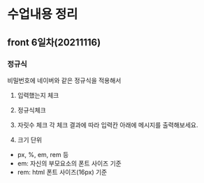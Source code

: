 # 수업내용 정리
## front 6일차(20211116)
### 정규식

비밀번호에 네이버와 같은 정규식을 적용해서
1. 입력했는지 체크
2. 정규식체크
3. 자릿수 체크
각 체크 결과에 따라 입력칸 아래에 메시지를 출력해보세요.

4. 크기 단위
- px, %, em, rem 등
- em: 자신의 부모요소의 폰트 사이즈 기준
- rem: html 폰트 사이즈(16px) 기준



